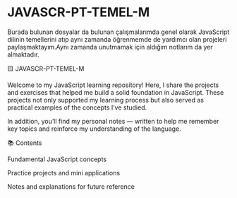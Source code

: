 # JAVASCR-PT-TEMEL-M
Burada bulunan dosyalar da bulunan çalışmalarımda genel olarak JavaScript dilinin temellerini atıp aynı zamanda öğrenmemde de yardımcı olan projeleri  paylaşmaktayım.Aynı zamanda unutmamak için aldığım notlarım da yer almaktadır.

🟨 JAVASCR-PT-TEMEL-M

Welcome to my JavaScript learning repository!
Here, I share the projects and exercises that helped me build a solid foundation in JavaScript.
These projects not only supported my learning process but also served as practical examples of the concepts I’ve studied.

In addition, you’ll find my personal notes — written to help me remember key topics and reinforce my understanding of the language.

📚 Contents

Fundamental JavaScript concepts

Practice projects and mini applications

Notes and explanations for future reference

